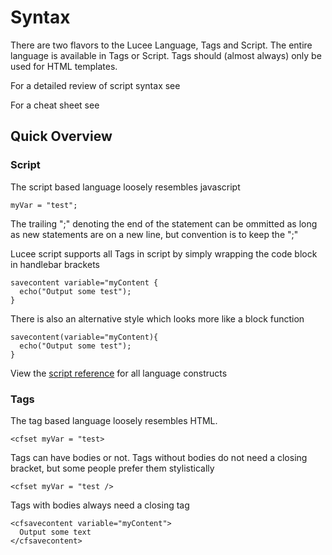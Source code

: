 # Syntax

There are two flavors to the Lucee Language, Tags and Script. The entire language is available in Tags or Script. Tags should (almost always) only be used for HTML templates.

For a detailed review of script syntax see [](https://github.com/adamcameron/cfscript/blob/master/cfscript.md)

For a cheat sheet see [](https://rorylaitila.gitbooks.io/lucee/content/script_cheat_sheet.html)

## Quick Overview

### Script
The script based language loosely resembles javascript 
```
myVar = "test";
```
The trailing ";" denoting the end of the statement can be ommitted as long as new statements are on a new line, but convention is to keep the ";"

Lucee script supports all Tags in script by simply wrapping the code block in handlebar brackets

```
savecontent variable="myContent {
  echo("Output some test");
}
```

There is also an alternative style which looks more like a block function
```
savecontent(variable="myContent){
  echo("Output some test");
}
```
View the [script reference](script_reference.html) for all language constructs

### Tags 

The tag based language loosely resembles HTML.
```
<cfset myVar = "test>
```
Tags can have bodies or not. Tags without bodies do not need a closing bracket, but some people prefer them stylistically 
```
<cfset myVar = "test />
```
Tags with bodies always need a closing tag
```
<cfsavecontent variable="myContent">
  Output some text
</cfsavecontent>
```


